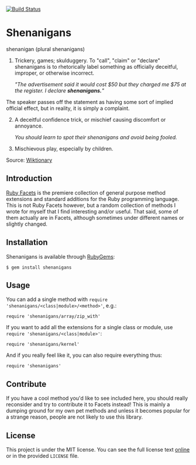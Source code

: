 [![Build Status](https://secure.travis-ci.org/citizen428/shenanigans.png)](http://travis-ci.org/citizen428/shenanigans)

Shenanigans
=====

shenanigan (plural shenanigans)

1. Trickery, games; skulduggery. To "call", "claim" or "declare" shenanigans is to rhetorically label something as officially deceitful, improper, or otherwise incorrect.

   _"The advertisement said it would cost $50 but they charged me $75 at the register. I declare **shenanigans.**"_

  The speaker passes off the statement as having some sort of implied official effect, but in reality, it is simply a complaint.

2. A deceitful confidence trick, or mischief causing discomfort or annoyance.

   _You should learn to spot their shenanigans and avoid being fooled._

3. Mischievous play, especially by children.

Source: [Wiktionary](http://en.wiktionary.org/wiki/shenanigan#English)

Introduction
----

[Ruby Facets](https://github.com/rubyworks/facets) is the premiere collection of general purpose method extensions and standard additions for the Ruby programming language. This is not Ruby Facets however, but a random collection of methods I wrote for myself that I find interesting and/or useful. That said, some of them actually are in Facets, although sometimes under different names or slightly changed.

Installation
----

Shenanigans is available through [RubyGems](http://rubygems.org/):

    $ gem install shenanigans

Usage
----

You can add a single method with `require 'shenanigans/<class|module>/<method>'`, e.g.:

    require 'shenanigans/array/zip_with'

If you want to add all the extensions for a single class or module, use `require 'shenanigans/<class|module>'`:

    require 'shenanigans/kernel'

And if you really feel like it, you can also require everything thus:

    require 'shenanigans'

Contribute
----

If you have a cool method you'd like to see included here, you should really reconsider and try to contribute it to Facets instead! This is mainly a dumping ground for my own pet methods and unless it becomes popular for a strange reason, people are not likely to use this library.

License
----

This project is under the MIT license. You can see the full license text [online](http://www.opensource.org/licenses/mit-license.php/) or in the provided `LICENSE` file.
